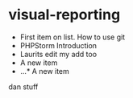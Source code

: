 visual-reporting
================
* First item on list. How to use git
* PHPStorm Introduction
* Laurits edit
my add too
* A new item
* ...* A new item

dan stuff